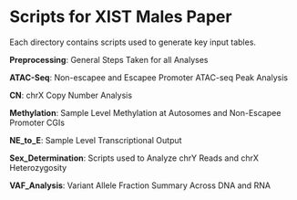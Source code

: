 # Scripts for XIST Males Paper

Each directory contains scripts used to generate key input tables.

**Preprocessing**: General Steps Taken for all Analyses

**ATAC-Seq**: Non-escapee and Escapee Promoter ATAC-seq Peak Analysis

**CN**: chrX Copy Number Analysis

**Methylation**: Sample Level Methylation at Autosomes and Non-Escapee Promoter CGIs

**NE_to_E**: Sample Level Transcriptional Output

**Sex_Determination**: Scripts used to Analyze chrY Reads and chrX Heterozygosity

**VAF_Analysis**: Variant Allele Fraction Summary Across DNA and RNA
